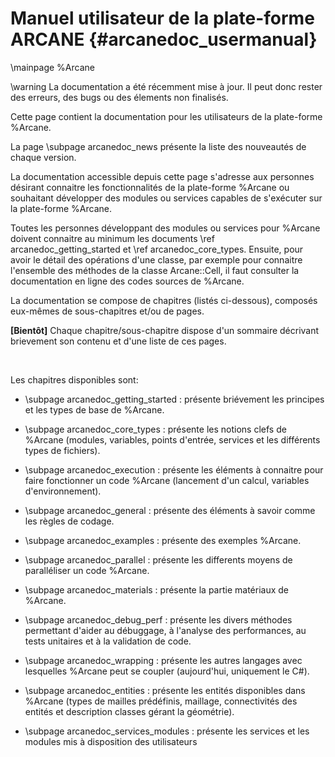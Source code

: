 ﻿# Manuel utilisateur de la plate-forme ARCANE {#arcanedoc_usermanual}

\mainpage %Arcane

\warning La documentation a été récemment mise à jour. Il peut donc rester
des erreurs, des bugs ou des élements non finalisés.

Cette page contient la documentation pour les utilisateurs de la plate-forme %Arcane.

La page \subpage arcanedoc_news présente la liste des nouveautés de chaque version.

La documentation accessible depuis cette page s'adresse aux personnes
désirant connaitre les fonctionnalités de la plate-forme %Arcane ou
souhaitant développer des modules ou services capables de s'exécuter
sur la plate-forme %Arcane.

Toutes les personnes développant des modules ou services pour %Arcane
doivent connaitre au minimum les documents \ref arcanedoc_getting_started et
\ref arcanedoc_core_types. Ensuite, pour avoir le détail des opérations
d'une classe, par exemple pour connaitre l'ensemble des méthodes de la
classe Arcane::Cell, il faut consulter la documentation en ligne des
codes sources de %Arcane.

La documentation se compose de chapitres (listés ci-dessous), composés eux-mêmes
de sous-chapitres et/ou de pages.

**[Bientôt]** Chaque chapitre/sous-chapitre dispose d'un sommaire décrivant
brievement son contenu et d'une liste de ces pages.

<br>

Les chapitres disponibles sont:

- \subpage arcanedoc_getting_started : présente briévement les principes et 
  les types de base de %Arcane.

- \subpage arcanedoc_core_types : présente les notions clefs de %Arcane (modules,
  variables, points d'entrée, services et les différents types de fichiers).

- \subpage arcanedoc_execution : présente les éléments à connaitre pour faire fonctionner
un code %Arcane (lancement d'un calcul, variables d'environnement).

- \subpage arcanedoc_general : présente des éléments à savoir comme les règles de codage.

- \subpage arcanedoc_examples : présente des exemples %Arcane.

- \subpage arcanedoc_parallel : présente les differents moyens de paralléliser un
   code %Arcane.

- \subpage arcanedoc_materials : présente la partie matériaux de %Arcane.

- \subpage arcanedoc_debug_perf : présente les divers méthodes permettant d'aider
au débuggage, à l'analyse des performances, au tests unitaires et à la validation de code.

- \subpage arcanedoc_wrapping : présente les autres langages avec lesquelles %Arcane peut
se coupler (aujourd'hui, uniquement le C#).

- \subpage arcanedoc_entities : présente les entités disponibles dans %Arcane
(types de mailles prédéfinis, maillage, connectivités des entités et description classes 
gérant la géométrie).

- \subpage arcanedoc_services_modules : présente les services et les modules mis à disposition
des utilisateurs
